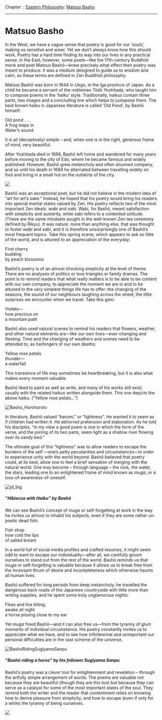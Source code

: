 Chapter .: [Eastern Philosophy](https://www.theschooloflife.com/thebookoflife/category/leisure/eastern-philosophy/): [Matsuo Basho](https://www.theschooloflife.com/thebookoflife/the-great-eastern-philosophers-matsuo-basho/)

* * *

# Matsuo Basho

In the West, we have a vague sense that poetry is good for our ‘souls’, making us sensitive and wiser. Yet we don’t always know how this should work. Poetry has a hard time finding its way into our lives in any practical sense. In the East, however, some poets—like the 17th-century Buddhist monk and poet Matsuo Bashō—knew precisely what effect their poetry was meant to produce: it was a medium designed to guide us to wisdom and calm, as these terms are defined in Zen Buddhist philosophy.

Matsuo Bashō was born in 1644 in Uego, in the Iga province of Japan. As a child he became a servant of the nobleman Tōdō Yoshitada, who taught him to compose poems in the ‘haiku’ style. Traditionally, haikus contain three parts, two images and a concluding line which helps to juxtapose them. The best known haiku in Japanese literature is called ‘Old Pond’, by Bashō himself:

Old pond . . .  
A frog leaps in  
Water’s sound

It is all (deceptively) simple – and, when one is in the right, generous frame of mind, very beautiful.

After Yoshitada died in 1666, Bashō left home and wandered for many years before moving to the city of Edo, where he became famous and widely published. However, Bashō grew melancholy and often shunned company, and so until his death in 1694 he alternated between travelling widely on foot and living in a small hut on the outskirts of the city.

![](https://www.theschooloflife.com/thebookoflife/wp-content/uploads/2014/11/Basho_by_Hokusai-small-705x1024.jpg)

Bashō was an exceptional poet, but he did not believe in the modern idea of “art for art’s sake.” Instead, he hoped that his poetry would bring his readers into special mental states valued by Zen. His poetry reflects two of the most important Zen ideals: _wabi_ and _sabi_. Wabi, for Bashō, meant satisfaction with simplicity and austerity, while sabi refers to a contented solitude. (These are the same mindsets sought in the well-known Zen tea ceremony defined by Rikyu). It was nature, more than anything else, that was thought to foster _wabi_ and _sabi_, and it is therefore unsurprisingly one of Bashō’s most frequent topics. Take this spring scene, which appears to ask so little of the world, and is attuned to an appreciation of the everyday:

First cherry  
budding  
by peach blossoms

Bashō’s poetry is of an almost shocking simplicity at the level of theme. There are no analyses of politics or love triangles or family dramas. The point is to remind readers that what really matters is to be able to be content with our own company, to appreciate the moment we are in and to be attuned to the very simplest things life has to offer: the changing of the seasons, the sound of our neighbours laughing across the street, the little surprises we encounter when we travel. Take this gem:

Violets—  
how precious on  
a mountain path

Bashō also used natural scenes to remind his readers that flowers, weather, and other natural elements are—like our own lives—ever-changing and fleeting. Time and the changing of weathers and scenes need to be attended to, as harbingers of our own deaths:

Yellow rose petals  
thunder—  
a waterfall

This transience of life may sometimes be heartbreaking, but it is also what makes every moment valuable.

Bashō liked to paint as well as write, and many of his works still exist, usually with the related haikus written alongside them. This one depicts the above haiku. (“Yellow rose petals…”)

![Basho_Horohoroto](https://www.theschooloflife.com/thebookoflife/wp-content/uploads/2014/09/Basho_Horohoroto.jpg)

In literature, Bashō valued “karumi,” or “lightness”. He wanted it to seem as if children had written it. He abhorred pretension and elaboration. As he told his disciples, “in my view a good poem is one in which the form of the verse, and the joining of its two parts, seem light as a shallow river flowing over its sandy bed.”

The ultimate goal of this “lightness” was to allow readers to escape the burdens of the self —one’s petty peculiarities and circumstances—in order to experience unity with the world beyond. Bashō believed that poetry could, at its best, allow one to feel a brief sensation of merging with the natural world. One may become – through language – the rock, the water, the stars, leading one to an enlightened frame of mind known as _muga_, or a loss-of-awareness-of-oneself.

![jd_big](https://www.theschooloflife.com/thebookoflife/wp-content/uploads/2014/09/jd_big.jpg)

##### “Hibiscus with Haiku” by Bashō

We can see Bashō’s concept of _muga_ or self-forgetting at work in the way he invites us almost to inhabit his subjects, even if they are some rather un-poetic dead fish:

Fish shop  
how cold the lips  
of salted bream

In a world full of social media profiles and crafted resumes, it might seem odd to want to escape our individuality—after all, we carefully groom ourselves to stand out from the rest of the world. Bashō reminds us that _muga_ or self-forgetting is valuable because it allows us to break free from the incessant thrum of desire and incompleteness which otherwise haunts all human lives.

Bashō suffered for long periods from deep melancholy; he travelled the dangerous back roads of the Japanese countryside with little more than writing supplies, and he spent some truly unglamorous nights:

Fleas and lice biting;  
awake all night  
a horse pissing close to my ear

Yet _muga_ freed Bashō—and it can also free us—from the tyranny of glum moments of individual circumstance. His poetry constantly invites us to appreciate what we have, and to see how infinitesimal and unimportant our personal difficulties are in the vast scheme of the universe.

![BashoRidingSugiyamaSanpu](https://www.theschooloflife.com/thebookoflife/wp-content/uploads/2014/09/BashoRidingSugiyamaSanpu.jpg)

##### “Bashō riding a horse” by his follower Sugiyama Sanpu

Bashō’s poetry was a clever tool for enlightenment and revelation – through the artfully simple arrangement of words. The poems are valuable not because they are beautiful (though they are this too) but because they can serve as a catalyst for some of the most important states of the soul. They remind both the writer and the reader that contentment relies on knowing how to derive pleasure from simplicity, and how to escape (even if only for a while) the tyranny of being ourselves.

[![](https://img.youtube.com/vi/90-2Dg2CJdw/0.jpg)](https://www.youtube.com/embed/90-2Dg2CJdw '')
